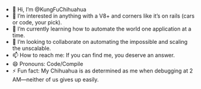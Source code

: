 - 👋 Hi, I’m @KungFuChihuahua  
- 👀 I’m interested in anything with a V8+ and corners like it’s on rails (cars or code, your pick).  
- 🌱 I’m currently learning how to automate the world one application at a time.  
- 💞️ I’m looking to collaborate on automating the impossible and scaling the unscalable.  
- 📫 How to reach me: If you can find me, you deserve an answer.  
- 😄 Pronouns: Code/Compile  
- ⚡ Fun fact: My Chihuahua is as determined as me when debugging at 2 AM—neither of us gives up easily.
